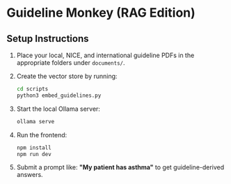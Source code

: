 # Guideline Monkey (RAG Edition)

## Setup Instructions

1. Place your local, NICE, and international guideline PDFs in the appropriate folders under `documents/`.
2. Create the vector store by running:

   ```bash
   cd scripts
   python3 embed_guidelines.py
   ```

3. Start the local Ollama server:

   ```bash
   ollama serve
   ```

4. Run the frontend:

   ```bash
   npm install
   npm run dev
   ```

5. Submit a prompt like: **"My patient has asthma"** to get guideline-derived answers.
